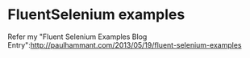 # FluentSelenium examples

Refer my "Fluent Selenium Examples Blog Entry":http://paulhammant.com/2013/05/19/fluent-selenium-examples